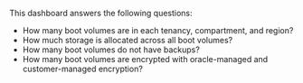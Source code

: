 This dashboard answers the following questions:

- How many boot volumes are in each tenancy, compartment, and region?
- How much storage is allocated across all boot volumes?
- How many boot volumes do not have backups?
- How many boot volumes are encrypted with oracle-managed and customer-managed encryption?
